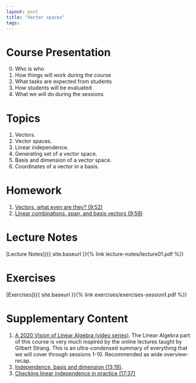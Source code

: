 ```yaml
---
layout: post
title: "Vector spaces"
tags:
---
```


# Course Presentation

0. Who is who
1. How things will work during the course
2. What tasks are expected from students
3. How students will be evaluated
4. What we will do during the sessions


# Topics

1. Vectors.
2. Vector spaces.
3. Linear independence.
4. Generating set of a vector space.
5. Basis and dimension of a vector space.
6. Coordinates of a vector in a basis.

# Homework

1. [Vectors, what even are they? (9:52)](https://www.youtube.com/watch?v=fNk_zzaMoSs&list=PLZHQObOWTQDPD3MizzM2xVFitgF8hE_ab&index=1&t=424s)
2. [Linear combinations, span, and basis vectors (9:59)](https://www.youtube.com/watch?v=k7RM-ot2NWY&list=PLZHQObOWTQDPD3MizzM2xVFitgF8hE_ab&index=2)

# Lecture Notes

[Lecture Notes]({{ site.baseurl }}{% link lecture-notes/lecture01.pdf %})

# Exercises

[Exercises]({{ site.baseurl }}{% link exercises/exercises-session1.pdf %})

# Supplementary Content

<!-- 1. [Last year's notes]({{ site.baseurl }}{% link docs/session-1-20201014.pdf %}) -->
1. [A 2020 Vision of Linear Algebra (video series)](https://ocw.mit.edu/resources/res-18-010-a-2020-vision-of-linear-algebra-spring-2020/videos). The Linear Algebra part of this course is very much inspired by the 
online lectures taught by Gilbert Strang. This is an ultra-condensed summary of everything that we will cover through 
sessions 1-10. Recommended as wide overview-recap.
2. [Independence, basis and dimension (13:19)](https://www.youtube.com/watch?v=eeMJg4uI7o0).
3. [Checking linear independence in practice (17:37)](https://en.khanacademy.org/math/linear-algebra/vectors-and-spaces/linear-independence/v/more-on-linear-independence)
